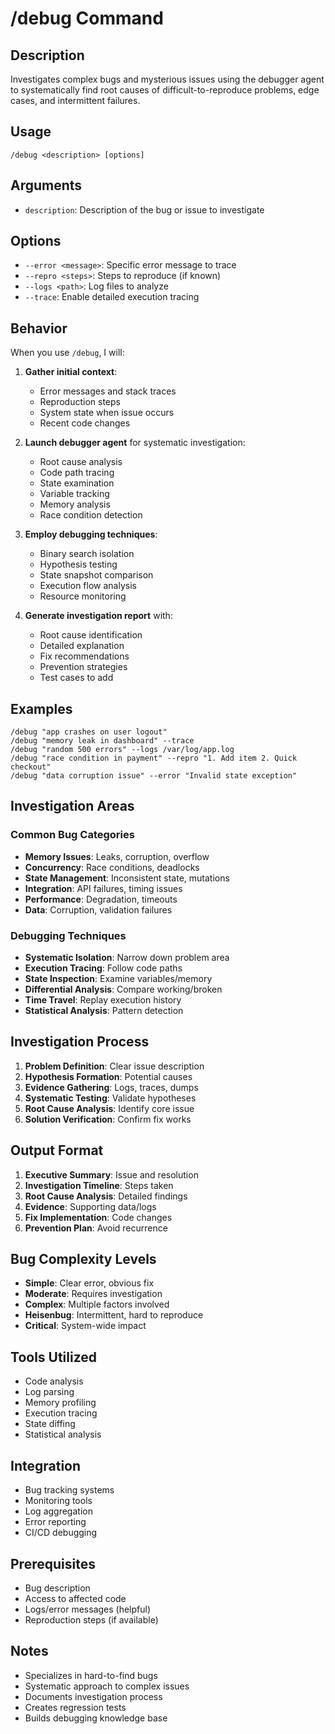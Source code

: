 # /debug Command

## Description
Investigates complex bugs and mysterious issues using the debugger agent to systematically find root causes of difficult-to-reproduce problems, edge cases, and intermittent failures.

## Usage
```
/debug <description> [options]
```

## Arguments
- `description`: Description of the bug or issue to investigate

## Options
- `--error <message>`: Specific error message to trace
- `--repro <steps>`: Steps to reproduce (if known)
- `--logs <path>`: Log files to analyze
- `--trace`: Enable detailed execution tracing

## Behavior
When you use `/debug`, I will:

1. **Gather initial context**:
   - Error messages and stack traces
   - Reproduction steps
   - System state when issue occurs
   - Recent code changes
   
2. **Launch debugger agent** for systematic investigation:
   - Root cause analysis
   - Code path tracing
   - State examination
   - Variable tracking
   - Memory analysis
   - Race condition detection
   
3. **Employ debugging techniques**:
   - Binary search isolation
   - Hypothesis testing
   - State snapshot comparison
   - Execution flow analysis
   - Resource monitoring
   
4. **Generate investigation report** with:
   - Root cause identification
   - Detailed explanation
   - Fix recommendations
   - Prevention strategies
   - Test cases to add

## Examples
```
/debug "app crashes on user logout"
/debug "memory leak in dashboard" --trace
/debug "random 500 errors" --logs /var/log/app.log
/debug "race condition in payment" --repro "1. Add item 2. Quick checkout"
/debug "data corruption issue" --error "Invalid state exception"
```

## Investigation Areas

### Common Bug Categories
- **Memory Issues**: Leaks, corruption, overflow
- **Concurrency**: Race conditions, deadlocks
- **State Management**: Inconsistent state, mutations
- **Integration**: API failures, timing issues
- **Performance**: Degradation, timeouts
- **Data**: Corruption, validation failures

### Debugging Techniques
- **Systematic Isolation**: Narrow down problem area
- **Execution Tracing**: Follow code paths
- **State Inspection**: Examine variables/memory
- **Differential Analysis**: Compare working/broken
- **Time Travel**: Replay execution history
- **Statistical Analysis**: Pattern detection

## Investigation Process
1. **Problem Definition**: Clear issue description
2. **Hypothesis Formation**: Potential causes
3. **Evidence Gathering**: Logs, traces, dumps
4. **Systematic Testing**: Validate hypotheses
5. **Root Cause Analysis**: Identify core issue
6. **Solution Verification**: Confirm fix works

## Output Format
1. **Executive Summary**: Issue and resolution
2. **Investigation Timeline**: Steps taken
3. **Root Cause Analysis**: Detailed findings
4. **Evidence**: Supporting data/logs
5. **Fix Implementation**: Code changes
6. **Prevention Plan**: Avoid recurrence

## Bug Complexity Levels
- **Simple**: Clear error, obvious fix
- **Moderate**: Requires investigation
- **Complex**: Multiple factors involved
- **Heisenbug**: Intermittent, hard to reproduce
- **Critical**: System-wide impact

## Tools Utilized
- Code analysis
- Log parsing
- Memory profiling
- Execution tracing
- State diffing
- Statistical analysis

## Integration
- Bug tracking systems
- Monitoring tools
- Log aggregation
- Error reporting
- CI/CD debugging

## Prerequisites
- Bug description
- Access to affected code
- Logs/error messages (helpful)
- Reproduction steps (if available)

## Notes
- Specializes in hard-to-find bugs
- Systematic approach to complex issues
- Documents investigation process
- Creates regression tests
- Builds debugging knowledge base